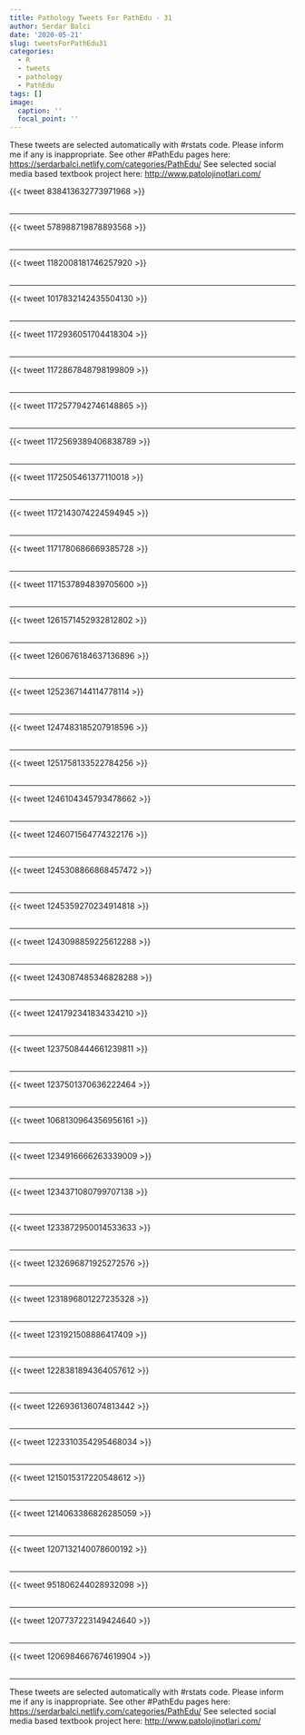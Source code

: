 ```yaml
---
title: Pathology Tweets For PathEdu - 31
author: Serdar Balci
date: '2020-05-21'
slug: tweetsForPathEdu31
categories:
  - R
  - tweets
  - pathology
  - PathEdu
tags: []
image:
  caption: ''
  focal_point: ''
---
```



These tweets are selected automatically with #rstats code. Please inform me if any is inappropriate.
See other #PathEdu pages here: https://serdarbalci.netlify.com/categories/PathEdu/ 
See selected social media based textbook project here: http://www.patolojinotlari.com/

{{< tweet 838413632773971968 >}}
<br>
<br>
<hr>
{{< tweet 578988719878893568 >}}
<br>
<br>
<hr>
{{< tweet 1182008181746257920 >}}
<br>
<br>
<hr>
{{< tweet 1017832142435504130 >}}
<br>
<br>
<hr>
{{< tweet 1172936051704418304 >}}
<br>
<br>
<hr>
{{< tweet 1172867848798199809 >}}
<br>
<br>
<hr>
{{< tweet 1172577942746148865 >}}
<br>
<br>
<hr>
{{< tweet 1172569389406838789 >}}
<br>
<br>
<hr>
{{< tweet 1172505461377110018 >}}
<br>
<br>
<hr>
{{< tweet 1172143074224594945 >}}
<br>
<br>
<hr>
{{< tweet 1171780686669385728 >}}
<br>
<br>
<hr>
{{< tweet 1171537894839705600 >}}
<br>
<br>
<hr>
{{< tweet 1261571452932812802 >}}
<br>
<br>
<hr>
{{< tweet 1260676184637136896 >}}
<br>
<br>
<hr>
{{< tweet 1252367144114778114 >}}
<br>
<br>
<hr>
{{< tweet 1247483185207918596 >}}
<br>
<br>
<hr>
{{< tweet 1251758133522784256 >}}
<br>
<br>
<hr>
{{< tweet 1246104345793478662 >}}
<br>
<br>
<hr>
{{< tweet 1246071564774322176 >}}
<br>
<br>
<hr>
{{< tweet 1245308866868457472 >}}
<br>
<br>
<hr>
{{< tweet 1245359270234914818 >}}
<br>
<br>
<hr>
{{< tweet 1243098859225612288 >}}
<br>
<br>
<hr>
{{< tweet 1243087485346828288 >}}
<br>
<br>
<hr>
{{< tweet 1241792341834334210 >}}
<br>
<br>
<hr>
{{< tweet 1237508444661239811 >}}
<br>
<br>
<hr>
{{< tweet 1237501370636222464 >}}
<br>
<br>
<hr>
{{< tweet 1068130964356956161 >}}
<br>
<br>
<hr>
{{< tweet 1234916666263339009 >}}
<br>
<br>
<hr>
{{< tweet 1234371080799707138 >}}
<br>
<br>
<hr>
{{< tweet 1233872950014533633 >}}
<br>
<br>
<hr>
{{< tweet 1232696871925272576 >}}
<br>
<br>
<hr>
{{< tweet 1231896801227235328 >}}
<br>
<br>
<hr>
{{< tweet 1231921508886417409 >}}
<br>
<br>
<hr>
{{< tweet 1228381894364057612 >}}
<br>
<br>
<hr>
{{< tweet 1226936136074813442 >}}
<br>
<br>
<hr>
{{< tweet 1223310354295468034 >}}
<br>
<br>
<hr>
{{< tweet 1215015317220548612 >}}
<br>
<br>
<hr>
{{< tweet 1214063386826285059 >}}
<br>
<br>
<hr>
{{< tweet 1207132140078600192 >}}
<br>
<br>
<hr>
{{< tweet 951806244028932098 >}}
<br>
<br>
<hr>
{{< tweet 1207737223149424640 >}}
<br>
<br>
<hr>
{{< tweet 1206984667674619904 >}}
<br>
<br>
<hr>


These tweets are selected automatically with #rstats code. Please inform me if any is inappropriate.
See other #PathEdu pages here: https://serdarbalci.netlify.com/categories/PathEdu/ 
See selected social media based textbook project here: http://www.patolojinotlari.com/
